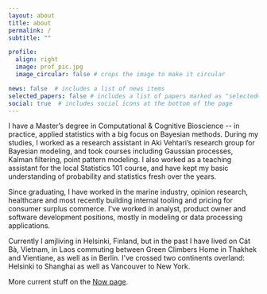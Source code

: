 ```yaml
---
layout: about
title: about
permalink: /
subtitle: ""

profile:
  align: right
  image: prof_pic.jpg
  image_circular: false # crops the image to make it circular

news: false  # includes a list of news items
selected_papers: false # includes a list of papers marked as "selected={true}"
social: true  # includes social icons at the bottom of the page
---
```


I have a Master’s degree in Computational & Cognitive Bioscience -- in practice, applied statistics with a big focus on Bayesian methods. During my studies, I worked as a research assistant in Aki Vehtari’s research group for Bayesian modeling, and took courses including Gaussian processes, Kalman filtering, point pattern modeling. I also worked as a teaching assistant for the local Statistics 101 course, and have kept my basic understanding of probability and statistics fresh over the years.

Since graduating, I have worked in the marine industry, opinion research, healthcare and most recently building internal tooling and pricing for consumer surplus commerce. I've worked in analyst, product owner and software development positions, mostly in modeling or data processing applications.

Currently I amjliving in Helsinki, Finland, but in the past I have lived on Cát Bà, Vietnam, in Laos commuting between Green Climbers Home in Thakhek and Vientiane, as well as in Berlin. I've crossed two continents overland: Helsinki to Shanghai as well as Vancouver to New York.

More current stuff on the [Now page](/now/).
